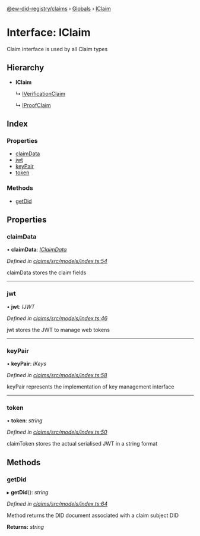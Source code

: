 [@ew-did-registry/claims](../README.md) › [Globals](../globals.md) › [IClaim](iclaim.md)

# Interface: IClaim

Claim interface is used by all Claim types

## Hierarchy

* **IClaim**

  ↳ [IVerificationClaim](iverificationclaim.md)

  ↳ [IProofClaim](iproofclaim.md)

## Index

### Properties

* [claimData](iclaim.md#claimdata)
* [jwt](iclaim.md#jwt)
* [keyPair](iclaim.md#keypair)
* [token](iclaim.md#token)

### Methods

* [getDid](iclaim.md#getdid)

## Properties

###  claimData

• **claimData**: *[IClaimData](iclaimdata.md)*

*Defined in [claims/src/models/index.ts:54](https://github.com/energywebfoundation/ew-did-registry/blob/4f4b6da/packages/claims/src/models/index.ts#L54)*

claimData stores the claim fields

___

###  jwt

• **jwt**: *IJWT*

*Defined in [claims/src/models/index.ts:46](https://github.com/energywebfoundation/ew-did-registry/blob/4f4b6da/packages/claims/src/models/index.ts#L46)*

jwt stores the JWT to manage web tokens

___

###  keyPair

• **keyPair**: *IKeys*

*Defined in [claims/src/models/index.ts:58](https://github.com/energywebfoundation/ew-did-registry/blob/4f4b6da/packages/claims/src/models/index.ts#L58)*

keyPair represents the implementation of key management interface

___

###  token

• **token**: *string*

*Defined in [claims/src/models/index.ts:50](https://github.com/energywebfoundation/ew-did-registry/blob/4f4b6da/packages/claims/src/models/index.ts#L50)*

claimToken stores the actual serialised JWT in a string format

## Methods

###  getDid

▸ **getDid**(): *string*

*Defined in [claims/src/models/index.ts:64](https://github.com/energywebfoundation/ew-did-registry/blob/4f4b6da/packages/claims/src/models/index.ts#L64)*

Method returns the DID document associated with a claim subject DID

**Returns:** *string*

